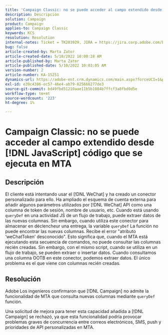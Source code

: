 ```yaml
---
title: 'Campaign Classic: no se puede acceder al campo extendido desde [!DNL JavaScript] código que se ejecuta en MTA'
description: Descripción
solution: Campaign
product: Campaign
applies-to: Campaign Classic
keywords: KCS
resolution: Resolution
internal-notes: Ticket = TK203929, JIRA = https://jira.corp.adobe.com/browse/NEO-20460, https://jira.corp.adobe.com/browse/NEO-20648
bug: false
article-created-by: Marta Zator
article-created-date: 5/10/2022 10:00:28 AM
article-published-by: Marta Zator
article-published-date: 5/10/2022 10:03:05 AM
version-number: 2
article-number: KA-15251
dynamics-url: https://adobe-ent.crm.dynamics.com/main.aspx?forceUCI=1&pagetype=entityrecord&etn=knowledgearticle&id=90301002-48d0-ec11-a7b5-00224809c101
exl-id: e39c4386-ec57-46e4-ab79-825666277de3
source-git-commit: bd49fbd51210aae11b5b1084b7ffcf3a8fbd0d5e
workflow-type: tm+mt
source-wordcount: '223'
ht-degree: 1%

---
```


# Campaign Classic: no se puede acceder al campo extendido desde [!DNL JavaScript] código que se ejecuta en MTA

## Descripción


El cliente está intentando usar el [!DNL WeChat] y ha creado un conector personalizado para ello. Ha ampliado el esquema de cuenta externa para añadir algunos parámetros utilizados por [!DNL WeChat] API como una columna de token de sesión, nombre de usuario, etc. Cuando está usando `queryDef` en una actividad JS de un flujo de trabajo, puede extraer datos de las nuevas columnas. Sin embargo, cuando utiliza este conector para almacenar en déclencheur una entrega, la variable `queryDef` La función no puede encontrar las nuevas columnas. Recibe el error &quot;atributo ‘weChatToken’ desconocido&quot;. Esto significa que, cuando el MTA está ejecutando esta secuencia de comandos, no puede consultar las columnas recién creadas. Sin embargo, con el mismo script, cuando se utiliza en un flujo de trabajo, se pueden extraer o insertar datos. Cuando consultamos una columna OOTB en este conector, podemos extraer datos. El único problema es el que viene con columnas recién creadas.


## Resolución


Adobe<b> </b>Los ingenieros confirmaron que [!DNL Campaign] no admite la funcionalidad de MTA que consulta nuevas columnas mediante `queryDef` función.

Una solicitud de mejora para tener esta capacidad añadida a [!DNL Campaign] se rechazó, ya que esta funcionalidad podría provocar problemas graves de concurrencia entre correos electrónicos, SMS, push y prioridades de API personalizadas en MTA.
